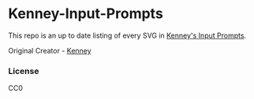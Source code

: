 # Kenney-Input-Prompts

This repo is an up to date listing of every SVG in [Kenney's Input Prompts](https://kenney.nl/assets/input-prompts).

Original Creator - [Kenney](https://kenney.nl/)

### License

CC0
